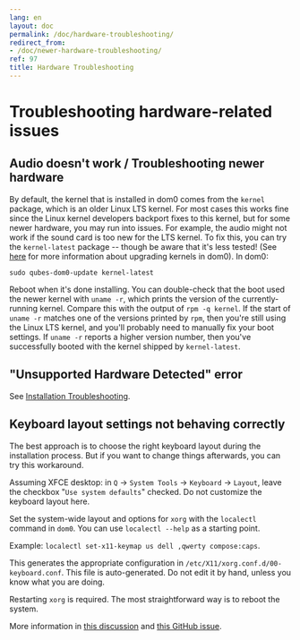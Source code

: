 ```yaml
---
lang: en
layout: doc
permalink: /doc/hardware-troubleshooting/
redirect_from:
- /doc/newer-hardware-troubleshooting/
ref: 97
title: Hardware Troubleshooting
---
```


# Troubleshooting hardware-related issues

## Audio doesn't work / Troubleshooting newer hardware

By default, the kernel that is installed in dom0 comes from the `kernel` package, which is an older Linux LTS kernel.
For most cases this works fine since the Linux kernel developers backport fixes to this kernel, but for some newer hardware, you may run into issues.
For example, the audio might not work if the sound card is too new for the LTS kernel.
To fix this, you can try the `kernel-latest` package -- though be aware that it's less tested!
(See [here][dom0-kernel-upgrade] for more information about upgrading kernels in dom0).
In dom0:

~~~
sudo qubes-dom0-update kernel-latest
~~~

Reboot when it's done installing.
You can double-check that the boot used the newer kernel with `uname -r`, which prints the version of the currently-running kernel.
Compare this with the output of `rpm -q kernel`.
If the start of `uname -r` matches one of the versions printed by `rpm`, then you're still using the Linux LTS kernel, and you'll probably need to manually fix your boot settings.
If `uname -r` reports a higher version number, then you've successfully booted with the kernel shipped by `kernel-latest`.

## "Unsupported Hardware Detected" error

See [Installation Troubleshooting](/doc/installation-troubleshooting/#unsupported-hardware-detected-error).

## Keyboard layout settings not behaving correctly

The best approach is to choose the right keyboard layout during the installation process.
But if you want to change things afterwards, you can try this workaround.

Assuming XFCE desktop: in `Q` → `System Tools` → `Keyboard` → `Layout`, leave the checkbox "`Use system defaults`" checked. Do not customize the keyboard layout here.

Set the system-wide layout and options for `xorg` with the `localectl` command in `dom0`. You can use `localectl --help` as a starting point.

Example: `localectl set-x11-keymap us dell ,qwerty compose:caps`.

This generates the appropriate configuration in `/etc/X11/xorg.conf.d/00-keyboard.conf`.
This file is auto-generated.
Do not edit it by hand, unless you know what you are doing.

Restarting `xorg` is required.
The most straightforward way is to reboot the system.

More information in [this discussion][layout_discussion] and [this GitHub issue][layout_issue].

[dom0-kernel-upgrade]: /doc/software-update-dom0/#kernel-upgrade
[hardware-reqs]: /doc/installation-guide/#hardware-requirements
[layout_discussion]: https://groups.google.com/d/topic/qubes-devel/d8ZQ_62asKI/discussion
[layout_issue]: https://github.com/QubesOS/qubes-issues/issues/1396
